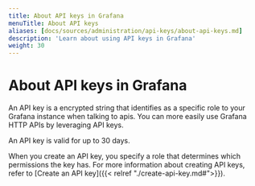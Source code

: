 ```yaml
---
title: About API keys in Grafana
menuTitle: About API keys
aliases: [docs/sources/administration/api-keys/about-api-keys.md]
description: 'Learn about using API keys in Grafana'
weight: 30
---
```


# About API keys in Grafana

An API key is a encrypted string that identifies as a specific role to your Grafana instance when talking to apis. You can more easily use Grafana HTTP APIs by leveraging API keys.

An API key is valid for up to 30 days.

When you create an API key, you specify a role that determines which permissions the key has. For more information about creating API keys, refer to [Create an API key]({{< relref "./create-api-key.md#">}}).
